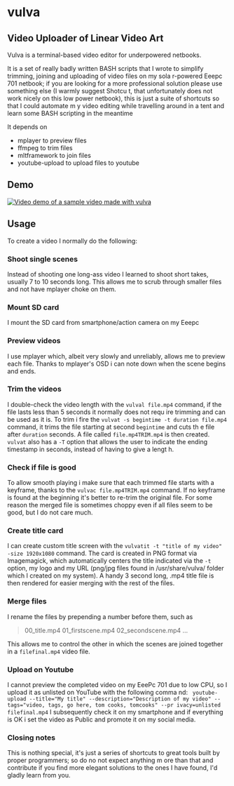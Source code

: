 # vulva
## Video Uploader of Linear Video Art
Vulva is a terminal-based video editor for underpowered netbooks.

It is a set of really badly written BASH scripts that I wrote to simplify trimming, joining and uploading of video files on my sola
r-powered Eeepc 701 netbook; if you are looking for a more professional solution please use something else (I warmly suggest Shotcu
t, that unfortunately does not work nicely on this low power netbook), this is just a suite of shortcuts so that I could automate m
y video editing while travelling around in a tent and learn some BASH scripting in the meantime

It depends on
- mplayer to preview files
- ffmpeg to trim files
- mltframework to join files
- youtube-upload to upload files to youtube


## Demo

[![Video demo of a sample video made with vulva](http://img.youtube.com/vi/60ShAIS3ntQ/0.jpg)](http://www.youtube.com/watch?v=60ShAIS3ntQ)



## Usage
To create a video I normally do the following:

### Shoot single scenes
Instead of shooting one long-ass video I learned to shoot short takes, usually 7 to 10 seconds long.
This allows me to scrub through smaller files and not have mplayer choke on them.

### Mount SD card
I mount the SD card from smartphone/action camera on my Eeepc

### Preview videos
I use mplayer which, albeit very slowly and unreliably, allows me to preview each file.
Thanks to mplayer's OSD i can note down when the scene begins and ends.

### Trim the videos
I double-check the video length with the `vulval file.mp4` command, if the file lasts less than 5 seconds it normally does not requ
ire trimming and can be used as it is.
To trim i fire the `vulvat -s begintime -t duration file.mp4` command, it trims the file starting at second `begintime` and cuts th
e file after `duration` seconds. A file called `file.mp4TRIM.mp4` is then created.
`vulvat` also has a `-T` option that allows the user to indicate the ending timestamp in seconds, instead of having to give a lengt
h.

### Check if file is good
To allow smooth playing i make sure that each trimmed file starts with a keyframe, thanks to the `vulvac file.mp4TRIM.mp4` command.
If no keyframe is found at the beginning it's better to re-trim the original file.
For some reason the merged file is sometimes choppy even if all files seem to be good, but I do not care much.

### Create title card
I can create custom title screen with the `vulvatit -t "title of my video" -size 1920x1080` command.
The card is created in PNG format via Imagemagick, which automatically centers the title indicated via the `-t` option, my logo and
 my URL (png/jpg files found in /usr/share/vulva/ folder which I created on my system).
A handy 3 second long, .mp4 title file is then rendered for easier merging with the rest of the files.

### Merge files
I rename the files by prepending a number before them, such as
> 00_title.mp4
> 01_firstscene.mp4
> 02_secondscene.mp4
> ...

This allows me to control the other in which the scenes are joined together in a `filefinal.mp4` video file.
### Upload on Youtube
I cannot preview the completed video on my EeePc 701 due to low CPU, so I upload it as unlisted on YouTube with the following comma
nd: 
` youtube-upload --title="My title" --description="Description of my video" --tags="video, tags, go here, tom cooks, tomcooks" --pr
ivacy=unlisted filefinal.mp4`
I subsequently check it on my smartphone and if everything is OK i set the video as Public and promote it on my social media. 

### Closing notes
This is nothing special, it's just a series of shortcuts to great tools built by proper programmers; so do no not expect anything m
ore than that and contribute if you find more elegant solutions to the ones I have found, I'd gladly learn from you.

